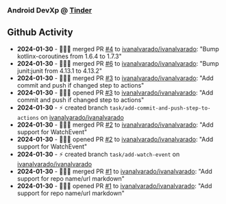 ### Android DevXp @ [Tinder](https://medium.com/tinder)

## Github Activity
- **2024-01-30** - 🧑🏻‍💻 merged PR [#4](https://github.com/ivanalvarado/ivanalvarado/pull/4) to [ivanalvarado/ivanalvarado](https://github.com/ivanalvarado/ivanalvarado): "Bump kotlinx-coroutines from 1.6.4 to 1.7.3"
- **2024-01-30** - 🧑🏻‍💻 merged PR [#6](https://github.com/ivanalvarado/ivanalvarado/pull/6) to [ivanalvarado/ivanalvarado](https://github.com/ivanalvarado/ivanalvarado): "Bump junit:junit from 4.13.1 to 4.13.2"
- **2024-01-30** - 🧑🏻‍💻 merged PR [#3](https://github.com/ivanalvarado/ivanalvarado/pull/3) to [ivanalvarado/ivanalvarado](https://github.com/ivanalvarado/ivanalvarado): "Add commit and push if changed step to actions"
- **2024-01-30** - 🧑🏻‍💻 opened PR [#3](https://github.com/ivanalvarado/ivanalvarado/pull/3) to [ivanalvarado/ivanalvarado](https://github.com/ivanalvarado/ivanalvarado): "Add commit and push if changed step to actions"
- **2024-01-30** - ⚡️ created branch `task/add-commit-and-push-step-to-actions` on [ivanalvarado/ivanalvarado](https://github.com/ivanalvarado/ivanalvarado)
- **2024-01-30** - 🧑🏻‍💻 merged PR [#2](https://github.com/ivanalvarado/ivanalvarado/pull/2) to [ivanalvarado/ivanalvarado](https://github.com/ivanalvarado/ivanalvarado): "Add support for WatchEvent"
- **2024-01-30** - 🧑🏻‍💻 opened PR [#2](https://github.com/ivanalvarado/ivanalvarado/pull/2) to [ivanalvarado/ivanalvarado](https://github.com/ivanalvarado/ivanalvarado): "Add support for WatchEvent"
- **2024-01-30** - ⚡️ created branch `task/add-watch-event` on [ivanalvarado/ivanalvarado](https://github.com/ivanalvarado/ivanalvarado)
- **2024-01-30** - 🧑🏻‍💻 merged PR [#1](https://github.com/ivanalvarado/ivanalvarado/pull/1) to [ivanalvarado/ivanalvarado](https://github.com/ivanalvarado/ivanalvarado): "Add support for repo name/url markdown"
- **2024-01-30** - 🧑🏻‍💻 opened PR [#1](https://github.com/ivanalvarado/ivanalvarado/pull/1) to [ivanalvarado/ivanalvarado](https://github.com/ivanalvarado/ivanalvarado): "Add support for repo name/url markdown"